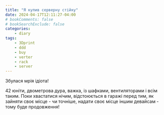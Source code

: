 ```yaml
---
title: "Я купив серверну стійку"
date: 2024-04-17T12:11:27-04:00
# bookComments: false
# bookSearchExclude: false
categories:
    - diary
tags:
    - 3Dprint
    - ddd
    - buy
    - verter
    - rack
    - server
---
```


Збулася мрія ідіота!
<!--more-->
42 юніти, двометрова дура, важка, із шафками, вентиляторами і всім таким.
Поки хвастатися нічим, відстоюється в гаражі перед тим, як зайняти своє місце - чи точніше, надати своє місце іншим девайсам  - тому буде продовження!
